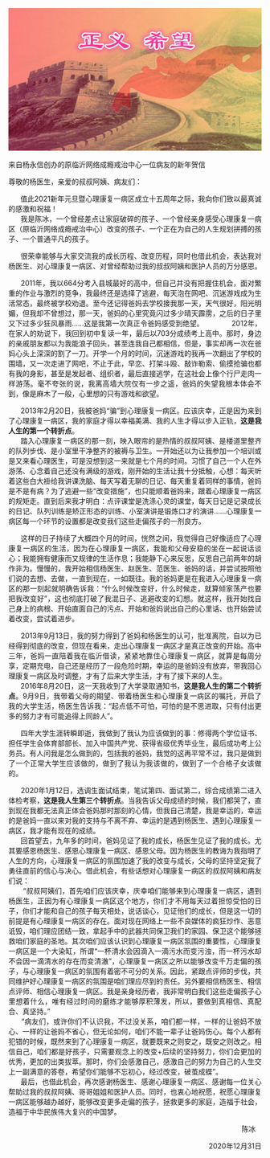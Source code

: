 <p><img src="https://raw.githubusercontent.com/ZjzMisaka/iaders/master/img/2021/01/1d92e-0067hHJjgy1gmcw66mpgvj30hv0a2tka.jpg"></p>
<div class="preface_v2">来自杨永信创办的原临沂网络成瘾戒治中心一位病友的新年贺信</div>
<p><span id="more-10109"></span></p>
<div class="WB_editor_iframe_new">
<p align="justify">​​尊敬的杨医生，亲爱的叔叔阿姨、病友们：</p>
<p align="justify">&nbsp; &nbsp; &nbsp; 值此2021新年元旦暨心理康复一病区成立十五周年之际，我向你们致以最真诚的感激和祝福！<br />
&nbsp; &nbsp; &nbsp; 我是陈冰，一个曾经差点让家庭破碎的孩子、一个曾经亲身感受心理康复一病区（原临沂网络成瘾戒治中心）改变的孩子、一个正在为自己的人生规划拼搏的孩子、一个普通平凡的孩子。</p>
<p align="justify">&nbsp; &nbsp; &nbsp; 很荣幸能够与大家交流我的成长历程、改变历程，同时也借此机会，表达我对杨医生、对心理康复一病区、对曾经帮助过我的叔叔阿姨和医护人员的万分感恩。</p>
<p align="justify">&nbsp; &nbsp; &nbsp; 2011年，我以664分考入县城最好的高中，但自己并没有把握住机会，面对繁重的作业与激烈的竞争，我最终还是选择了逃避，每天泡在网吧、沉迷游戏成为生活常态，最终被学校劝退。至今还记得爸妈去学校接我那一天，天气很好，阳光明媚，但我却不曾想过，那一天，爸妈的心里究竟闪过多少晴天霹雳，之后的日子里又下过多少狂风暴雨&#8230;&#8230;这是我第一次真正令爸妈感受到绝望。&nbsp; &nbsp; &nbsp; &nbsp; &nbsp; &nbsp; &nbsp; 2012年，在家人的劝说下，我回到初中复读一年，最后以703分成绩考上高中。那时，身边的亲戚朋友都以为我能浪子回头，甚至连我自己都相信，但是，事实却再一次在爸妈心头上深深的割了一刀。开学一个月的时间，沉迷游戏的我再一次翻出了学校的围墙，又一次走进了网吧，不止于此，早恋、打架斗殴、敲诈勒索、偷摸抢骗也都有我的身影，甚至是发起者、组织者，最后直接逃学，在这社会上像个行尸走肉一样游荡。毫不夸张的说，我离高墙大院仅有一步之遥，爸妈的失望我根本体会不到，像是麻木了一般，心里想的只有游戏和欲望。</p>
<p align="justify">&nbsp; &nbsp; &nbsp; 2013年2月20日，我被爸妈“骗”到心理康复一病区。应该庆幸，正是因为来到了心理康复一病区，我的家庭才得以幸福美满、我的人生才得以步入正轨，<b>这是我人生的第一个转折点</b>。<br />
&nbsp; &nbsp; &nbsp; 踏入心理康复一病区的那一刻，映入眼帘的是热情的叔叔阿姨、是楼道里整齐的队列步伐、是小室里干净整齐的被褥与卫生。一开始还以为让我参加一个培训或是又来看心理医生，可是没想到这一来就是七个月的时间。习惯了自己一个人在外游荡、心念着自己还没有满级的游戏，刚开始的生活让我十分抵触，心想：每天听着这些白大褂给我讲课洗脑、每天写着无聊的日记、每天重复着同样的事情，爸妈是不是有病？为了逃避一些“改变措施”，也只能顺着爸妈来，跟着心理康复一病区的规矩走。直到后来我才明白：点评课堂是洗涤心灵的课堂，每天日记是记录成长的日记、队列训练是矫正形态的训练、小室演讲是锻炼口才的演讲&#8230;&#8230;心理康复一病区每一个环节的设置都是改变我们这些走偏孩子的一剂良方。</p>
<p align="justify">&nbsp; &nbsp; &nbsp; 这样的日子持续了大概四个月的时间，恍然之间，我觉得自己好像适应了心理康复一病区的生活，因为在心理康复一病区，我能和父母安稳的坐在一起说话谈心；我能拥有健康而又规律的生活作息；我能静下心来反思，反思自己前两年的胡作非为。慢慢的，我开始相信杨医生、赵医生、范医生、爸妈的话，并尝试按照他们说的去想、去做，一直到现在，一如既往。我的爸妈更是在我进入心理康复一病区的那一刻起就明确告诉我：“什么时候改变好，什么时候走，就算倾家荡产也要把我改变好”，这也彻底打破了我混日子、逃避改变的幻想。就这样，我开始找自己身上的病根、开始直面自己的污点、开始和爸妈说出自己的心里话、也开始尝试着改变，尝试着进步。</p>
<p align="justify">&nbsp; &nbsp; &nbsp; 2013年9月13日，我的努力得到了爸妈和杨医生的认可，批准离院，自以为已经得到彻底的改变，但现在看来，走出心理康复一病区才是真正改变的开始。高中三年，爸妈一直陪着我在临沂借读，紧紧地靠住心理康复一病区，就算是每周分享，定期充电，自己还是经历了一段危险时期，幸运的是爸妈没有放弃，带我回心理康复一病区及时调整，才有了后来大学生活，才有了接下来的人生。<br />
&nbsp; &nbsp; &nbsp; 2016年8月20日，这一天我收到了大学录取通知书，<b>这是我人生的第二个转折点</b>。9月9日，我带着父母的期望、带着杨医生和心理康复一病区的嘱托，开启了我的大学生活，杨医生告诉我：“起点低不可怕，可怕的是不思进取，只有付出更多的努力才有可能追得上同龄人”。 &nbsp;</p>
<p align="justify">&nbsp; &nbsp; &nbsp; 四年大学生涯转瞬即逝，我做到了我认为应该做到的事：修得两个学位证书、担任学生会体育部部长、加入中国共产党、获得省级优秀毕业生，最后成功考上公务员。有人问我是怎么做到的，包括我的爸妈，我觉的这再平常不过，我只是做到了一个正常大学生应该做的，做到了我认为我该做的，做到了一个合格子女该做的。</p>
<p align="justify">&nbsp; &nbsp; &nbsp; 2020年1月12日，选调生面试结束，笔试第四、面试第二，综合成绩第二进入体检考察，<b>这是我人生第三个转折点</b>。当我告诉父母成绩的时候，我们都哭了，直到现在我都无法真正体会爸妈那时那刻的心情，但我自己清楚，我是幸运的，幸运的是爸妈一直以来对我的支持与不离不弃、幸运的是遇到杨医生、遇到心理康复一病区，我才能有现在的成绩。<br />
&nbsp; &nbsp; &nbsp; 回首望去，九年多的时间，爸妈见证了我的成长，杨医生见证了我的成长。尤其要感恩杨医生、感恩心理康复一病区、感恩父母。因为杨医生的教诲为我指明了人生的方向，心理康复一病区的氛围加速了我的改变与成长，父母的坚持坚定我了勇往直前的信心与决心。借此机会，有些话想对心理康复一病区的叔叔阿姨和病友们说：<br />
&nbsp; &nbsp; &nbsp; &nbsp;“叔叔阿姨们，首先咱们应该庆幸，庆幸咱们能够来到心理康复一病区，遇到杨医生，正因为有心理康复一病区这个地方，你们才不用每天过着担惊受怕的日子，你们才能和自己的孩子每天相处，说话谈心，见证他们的成长，但是这一切的前提是有心理康复一病区的存在。面对现在网络上一些不良媒体的疯狂炒作、恶意诋毁，咱们理应团结一致，拿起手中的武器共同保卫我们的家园、保卫这个能够拯救咱们家庭的圣地。其次咱们应该认识到心理康复一病区氛围的重要性，心理康复一病区是一个大染缸，所谓“一杯清水会因滴入一滴污水而变污浊，而一杯污水却不会因一滴清水的存在而变清澈”，心理康复一病区之所以能够改变千万走偏的孩子，与心理康复一病区的氛围有着密不可分的关系。因此，紧跟点评师的步伐，共同维护好心理康复一病区的氛围是咱们理应尽到的责任。另外要相信杨医生、相信点评师、相信心理康复一病区。我是亲身经历者，我非常明白我们这些走偏孩子心里想着什么，唯有经过时间的磨练才能够厚积薄发，所以，要做到真相信、真配合、真坚持。”<br />
&nbsp; &nbsp; &nbsp; “病友们，或许你们不认识我，不过没关系，咱们都一样，一样的让爸妈不放心、一样的让爸妈不省心，但无论如何，咱们不能一辈子让爸妈伤心。每个人都有犯错的时候，既然来到了心理康复一病区，就要既来之则安之，既安之则改之。相信自己，咱们都是好孩子，只需要观念上的改变+后续的坚持努力，你们会更加的优秀，更加的出类拔萃。那时，你们会感激自己，感激自己的努力为自己的人生交上一副满意的答卷，希望你们能够不忘初心，经过改变，破茧成蝶”。<br />
&nbsp; &nbsp; &nbsp; 最后，也借此机会，再次感谢杨医生、感谢心理康复一病区、感谢每一位关心帮助过我的叔叔阿姨、哥哥姐姐和医护人员。同时，也衷心地祝愿，祝愿心理康复一病区能够越办越好，能够改变更多走偏的孩子，拯救更多的家庭，造福于社会，造福于中华民族伟大复兴的中国梦。</p>
<p align="right">&nbsp;&nbsp;&nbsp;&nbsp;&nbsp;&nbsp;&nbsp;&nbsp;&nbsp;&nbsp;&nbsp;&nbsp;陈冰&nbsp;&nbsp;&nbsp;</p>
<p align="right">2020年12月31日​​​​</p>